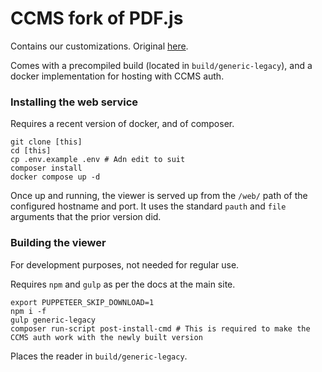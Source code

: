 # CCMS fork of PDF.js

Contains our customizations. Original [here](https://github.com/mozilla/pdf.js).

Comes with a precompiled build (located in `build/generic-legacy`), and a docker implementation for hosting with CCMS auth.

### Installing the web service

Requires a recent version of docker, and of composer.

```
git clone [this]
cd [this]
cp .env.example .env # Adn edit to suit
composer install
docker compose up -d
```

Once up and running, the viewer is served up from the `/web/` path of the configured hostname and port. It uses the standard `pauth` and `file` arguments that the prior version did.

### Building the viewer

For development purposes, not needed for regular use.

Requires `npm` and `gulp` as per the docs at the main site.

```
export PUPPETEER_SKIP_DOWNLOAD=1
npm i -f
gulp generic-legacy
composer run-script post-install-cmd # This is required to make the CCMS auth work with the newly built version
```

Places the reader in `build/generic-legacy`.
